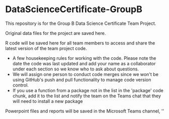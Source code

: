 # DataScienceCertificate-GroupB
This repository is for the Group B Data Science Certificate Team Project.

Original data files for the project are saved here.

R code will be saved here for all team members to access and share the latest version of the team project code. 
* A few housekeeping rules for working with the code. Please note the date the code was last updated and add your name as a collaborator under each section so we know who to ask about questions.
* We will assign one person to conduct code merges since we won't be using GitHub's push and pull functionality to manage code version control.
* If you use a function from a package not in the list in the 'package' code chunk, add it to the list and notify the team on the Teams chat that they will need to install a new package

Powerpoint files and reports will be saved in the Microsoft Teams channel, '<name>'
